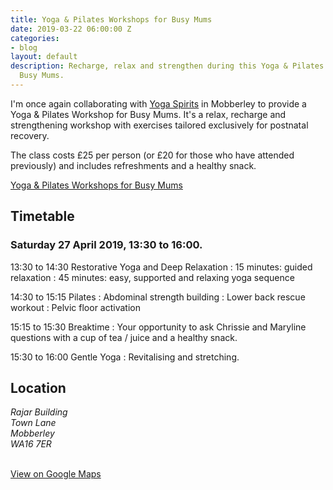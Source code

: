 ```yaml
---
title: Yoga & Pilates Workshops for Busy Mums
date: 2019-03-22 06:00:00 Z
categories:
- blog
layout: default
description: Recharge, relax and strengthen during this Yoga & Pilates Workshops for
  Busy Mums.
---
```


I'm once again collaborating with [Yoga Spirits][1] in Mobberley to provide a Yoga & Pilates Workshop for Busy Mums. It's a relax, recharge and strengthening workshop with exercises tailored exclusively for postnatal recovery.

The class costs £25 per person (or £20 for those who have attended previously) and includes refreshments and a healthy snack.

<a class="button" href="https://yogaspirits.co.uk/pilates-yoga-workshops/">Yoga & Pilates Workshops for Busy Mums</a>

## Timetable

### Saturday 27 April 2019, <time>13:30</time> to <time>16:00</time>.

&#8203;<time>13:30</time> to <time>14:30</time> Restorative Yoga and Deep Relaxation
: 15 minutes: guided relaxation
: 45 minutes: easy, supported and relaxing yoga sequence

&#8203;<time>14:30</time> to <time>15:15</time> Pilates
: Abdominal strength building
: Lower back rescue workout
: Pelvic floor activation

&#8203;<time>15:15</time> to <time>15:30</time> Breaktime
: Your opportunity to ask Chrissie and Maryline questions with a cup of tea / juice and a healthy snack.

&#8203;<time>15:30</time> to <time>16:00</time> Gentle Yoga
: Revitalising and stretching.

## Location

<address>
    Rajar Building<br>
    Town Lane<br>
    Mobberley<br>
    WA16 7ER<br><br>
    <script type="application/ld+json">
    {
        "@context": "http://schema.org",
        "@type": "BusinessEvent",
        "name": "Wild About Pilates: Postnatal / Women's Yoga Workshop",
        "startDate": "2019-04-27T13:30+00:00",
        "location": {
            "@type": "EventVenue",
            "name": "Rajar Building",
            "address": {
                "@type": "PostalAddress",
                "addressCountry": "GB",
                "streetAddress": "Town Lane",
                "addressLocality": "Mobberley",
                "postalCode": "WA16 7ER",
                "addressRegion": "Knutsford, Cheshire"
            }
        },
        "description": "Recharge, relax and strengthen during this unique Postnatal / Women's Yoga and Pilates Workshop.",
        "endDate": "2019-04-27T16:00+00:00",
        "offers": {
            "@type": "Offer",
            "url": "https://www.wildaboutpilates.co.uk/blog/2019-03-22-yoga-spirits/",
            "price": "25",
            "priceCurrency": "GBP",
            "availability": "http://schema.org/InStock",
            "validFrom": "2019-03-22T13:30+00:00"
        },
        "performer": [
            {
                "@type": "Person",
                "name": "Chrissie Wild"
            },
            {
                "@type": "Person",
                "name": "Maryline Higham"
            }
        ]
    }
    </script>
</address>

<div id="map"></div>

<script>
    function initMap() {
        var center = {lat: 53.3148702, lng: -2.3341137};
        var map = new google.maps.Map(document.getElementById('map'), {
            zoom: 15,
            center: center
        });

        var marker = new google.maps.Marker({
            map: map,
            position: center
        });

        var infowindow = new google.maps.InfoWindow();
        infowindow.setContent(
            '<div><strong>Rajar Building</strong><br>' +
            'Town Lane<br>' +
            'Mobberley<br>' +
            'Knutsford<br>' +
            'WA16 7ER.</div>'
        );

        google.maps.event.addListener(marker, 'click', function() {
            infowindow.open(map, this);
        });
    }
</script>
<script
    async defer
    src="https://maps.googleapis.com/maps/api/js?key={{ site.data.google.maps_api_key }}&amp;callback=initMap">
</script>

<a class="button" href="https://www.google.com/maps/search/?api=1&amp;query_place_id=ChIJ57yCOphTekgRELe0EXWaaHk&amp;query=Rajar+Building%2C+Town+Lane%2C+Mobberley%2C+Knutsford%2C+WA16 7ER">View on Google Maps</a>

[1]: https://yogaspirits.co.uk/
[2]: https://yogaspirits.co.uk/pilates-yoga-workshops/
